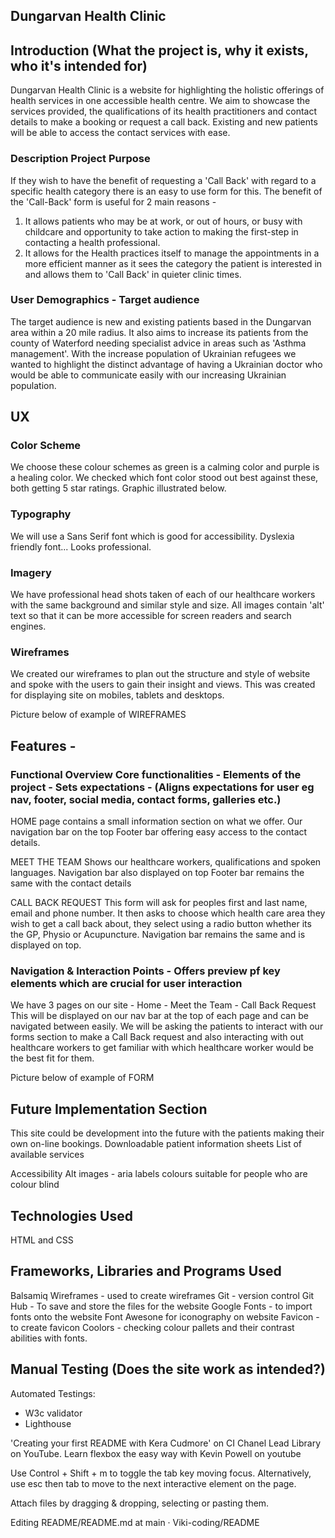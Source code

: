 
## Dungarvan Health Clinic
## Introduction (What the project is, why it exists, who it's intended for)
Dungarvan Health Clinic is a website for highlighting the holistic offerings of health services in one accessible health centre.
We aim to showcase the services provided, the qualifications of its health practitioners and contact details to make a booking or request a call back. Existing and new patients will be able to access the contact services with ease.
### Description Project Purpose
If they wish to have the benefit of requesting a 'Call Back' with regard to a specific health category there is an easy to use form for this. The benefit of the 'Call-Back' form is useful for 2 main reasons -
1. It allows patients who may be at work, or out of hours, or busy with childcare and opportunity to take action to making the first-step in contacting a health professional.
2. It allows for the Health practices itself to manage the appointments in a more efficient manner as it sees the category the patient is interested in and allows them to 'Call Back' in quieter clinic times.
### User Demographics - Target audience
The target audience is new and existing patients based in the Dungarvan area within a 20 mile radius. It also aims to increase its patients from the county of Waterford needing specialist advice in areas such as 'Asthma management'. With the increase population of Ukrainian refugees we wanted to highlight the distinct advantage of having a Ukrainian doctor who would be able to communicate easily with our increasing Ukrainian population.
## UX
### Color Scheme
We choose these colour schemes as green is a calming color and purple is a healing color. We checked which font color stood out best against these, both getting 5 star ratings. Graphic illustrated below.
### Typography
We will use a Sans Serif font which is good for accessibility. Dyslexia friendly font...
Looks professional.
### Imagery
We have professional head shots taken of each of our healthcare workers with the same background and similar style and size.
All images contain 'alt' text so that it can be more accessible for screen readers and search engines.
### Wireframes
We created our wireframes to plan out the structure and style of website and spoke with the users to gain their insight and views. This was created for displaying site on mobiles, tablets and desktops.

Picture below of example of WIREFRAMES

## Features -
### Functional Overview Core functionalities - Elements of the project - Sets expectations - (Aligns expectations for user eg nav, footer, social media, contact forms, galleries etc.)
HOME page contains a small information section on what we offer.
Our navigation bar on the top
Footer bar offering easy access to the contact details.

MEET THE TEAM
Shows our healthcare workers, qualifications and spoken languages.
Navigation bar also displayed on top
Footer bar remains the same with the contact details

CALL BACK REQUEST
This form will ask for peoples first and last name, email and phone number. It then asks to choose which health care area they wish to get a call back about, they select using a radio button whether its the GP, Physio or Acupuncture.
Navigation bar remains the same and is displayed on top.
### Navigation & Interaction Points - Offers preview pf key elements which are crucial for user interaction
We have 3 pages on our site - Home - Meet the Team - Call Back Request
This will be displayed on our nav bar at the top of each page and can be navigated between easily.
We will be asking the patients to interact with our forms section to make a Call Back request and also interacting with out healthcare workers to get familiar with which healthcare worker would be the best fit for them.

Picture below of example of FORM

## Future Implementation Section
This site could be development into the future with the patients making their own on-line bookings.
Downloadable patient information sheets
List of available services

Accessibility
Alt images - aria labels
colours suitable for people who are colour blind

## Technologies Used
HTML and CSS

## Frameworks, Libraries and Programs Used
Balsamiq Wireframes - used to create wireframes
Git - version control
Git Hub - To save and store the files for the website
Google Fonts - to import fonts onto the website
Font Awesone for iconography on website
Favicon - to create favicon
Coolors - checking colour pallets and their contrast abilities with fonts.

## Manual Testing (Does the site work as intended?)
Automated Testings:
* W3c validator
* Lighthouse

'Creating your first README with Kera Cudmore' on CI Chanel Lead Library on YouTube.
Learn flexbox the easy way with Kevin Powell on youtube

Use Control + Shift + m to toggle the tab key moving focus. Alternatively, use esc then tab to move to the next interactive element on the page.


Attach files by dragging & dropping, selecting or pasting them.




Editing README/README.md at main · Viki-coding/README


